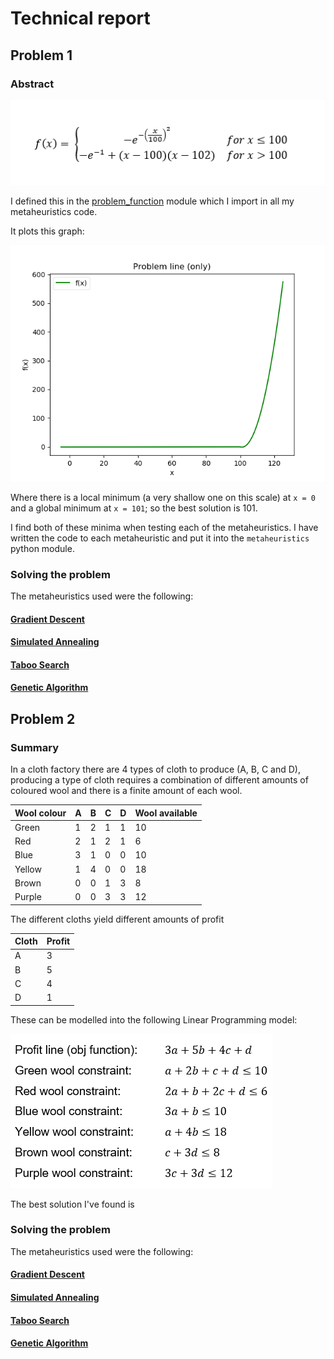 # Technical report

## Problem 1

### Abstract

<img class="default_img_res" src="./problem1/problemFunction.png?raw=true"/>

I defined this in the [problem_function](./modules/problem_function.py) module which I import in all my metaheuristics code.

It plots this graph:

![f(x)](./problem1/simulatedAnnealing/f.png?raw=true "f(x)")

Where there is a local minimum (a very shallow one on this scale) at `x = 0` and a global minimum at `x = 101`; so the best solution is 101.

I find both of these minima when testing each of the metaheuristics. I have written the code to each metaheuristic and put it into the `metaheuristics` python module.

<div class="page"/>

### Solving the problem

The metaheuristics used were the following:

#### [Gradient Descent](./problem1/gradientDescent/gradientDescent.pdf)

#### [Simulated Annealing](./problem1/simulatedAnnealing/simulatedAnnealing.pdf)

#### [Taboo Search](./problem1/tabooSearch/tabooSearch.pdf)

#### [Genetic Algorithm](./problem1/geneticAlgorithm/geneticAlgorithm.pdf)

## Problem 2

### Summary

In a cloth factory there are 4 types of cloth to produce (A, B, C and D), producing a type of cloth requires a combination of different amounts of coloured wool and there is a finite amount of each wool.

| Wool colour | A   | B   | C   | D   | Wool available |
| ----------- | --- | --- | --- | --- | -------------- |
| Green       | 1   | 2   | 1   | 1   | 10             |
| Red         | 2   | 1   | 2   | 1   | 6              |
| Blue        | 3   | 1   | 0   | 0   | 10             |
| Yellow      | 1   | 4   | 0   | 0   | 18             |
| Brown       | 0   | 0   | 1   | 3   | 8              |
| Purple      | 0   | 0   | 3   | 3   | 12             |

The different cloths yield different amounts of profit

| Cloth | Profit |
| ----- | ------ |
| A     | 3      |
| B     | 5      |
| C     | 4      |
| D     | 1      |

<div class="page"/>

These can be modelled into the following Linear Programming model:

<img class="default_img_res" src="./problem2/model.png?raw=true"/>

The best solution I've found is

### Solving the problem

The metaheuristics used were the following:

#### [Gradient Descent](./problem2/gradientDescent/gradientDescent.pdf)

#### [Simulated Annealing](./problem2/simulatedAnnealing/simulatedAnnealing.pdf)

#### [Taboo Search](./problem2/tabooSearch/tabooSearch.pdf)

#### [Genetic Algorithm](./problem2/geneticAlgorithm/geneticAlgorithm.pdf)
